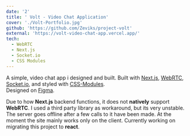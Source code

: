 ```yaml
---
date: '2'
title: ' Volt - Video Chat Application'
cover: './Volt-Portfolio.jpg'
github: 'https://github.com/Zeviks/project-volt'
external: 'https://volt-video-chat-app.vercel.app/'
tech:
  - WebRTC
  - Next.js
  - Socket.io
  - CSS Modules
---
```


A simple, video chat app i designed and built. Built with [Next.js](https://code.visualstudio.com/), [WebRTC](https://reactjs.org/), [Socket.io](https://axios-http.com/docs/intro), and styled with [CSS-Modules](https://www.npmjs.com/).</br> Designed on [Figma](https://www.figma.com/).

Due to how **Next.js** backend functions, it does not **natively** support **WebRTC**. I used a third party library as workaround, but its very unstable. The server goes offline after a few calls to it have been made. At the moment the site mainly works only on the client. Currently working on migrating this project to **react**.
